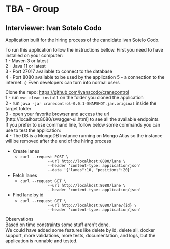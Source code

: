 # TBA - Group
## Interviewer: Ivan Sotelo Codo

Application built for the hiring process of the candidate Ivan Sotelo Codo.

To run this application follow the instructions bellow.
First you need to have installed on your computer:   
1 - Maven 3 or latest  
2 - Java 11 or latest  
3 - Port 27017 available to connect to the database  
4 - Port 8080 available to be used by the application
5 - a connection to the internet.  :) Even developers can turn into normal users  
   
Clone the repo: https://github.com/ivanscodo/cranecontrol  
1 - run `mvn clean install` on the folder you cloned the application  
2 - run `java -jar cranecontrol-0.0.1-SNAPSHOT.jar.original` inside the target folder  
3 - open your favorite browser and access the url [http://localhost:8080/swagger-ui.html] to see all the available endpoints.  
If you prefer to use command line, follow below some commands you can use to test the application:  
4 - The DB is a MongoDB instance running on Mongo Atlas so the instance will be removed after the end of the hiring process  

<ul>
<li>Create lanes
<ul>
<li><code>curl --request POST \
            --url http://localhost:8080/lane \
            --header 'content-type: application/json' 
            --data '{"lanes":10, "positions":20}'</code>
</li>
</ul>
</li>
<li>Fetch lanes
<ul>
<li><code>curl --request GET \
            --url http://localhost:8080/lane \
            --header 'content-type: application/json'</code>
</ul>
</li>
<li>Find lane by id
<ul>
<li><code>curl --request GET \
            --url http://localhost:8080/lane/{id} \
            --header 'content-type: application/json'</code></li>
</ul>
</li>
</ul>

Observations  
Based on time constraints some stuff aren't done.  
We could have added some features like delete by id, delete all, docker support, more validations, more tests, documentation, and logs, but the application is runnable and tested.  
